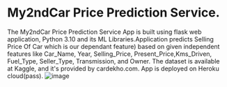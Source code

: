 # My2ndCar Price Prediction Service.

The My2ndCar Price Prediction Service App is built using flask web application, Python 3.10 and its ML Libraries.Application predicts Selling Price Of Car which is our dependant feature) based on given independent features like Car_Name,	Year,	Selling_Price,	Present_Price,Kms_Driven,	Fuel_Type,	Seller_Type,	Transmission, and Owner. The dataset is available at Kaggle, and it's provided by cardekho.com.
App is deployed on Heroku cloud(pass).
![image](https://user-images.githubusercontent.com/86619476/156940391-6aee0461-4435-4ffe-af0f-1b8e7213c822.png)
